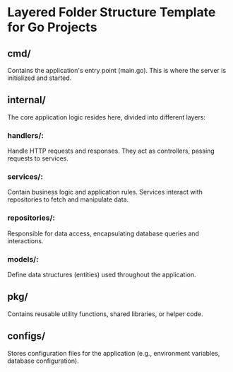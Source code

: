 # Layered Folder Structure Template for Go Projects
## cmd/
Contains the application's entry point (main.go). This is where the server is initialized and started.

## internal/
The core application logic resides here, divided into different layers:

### handlers/:
Handle HTTP requests and responses. They act as controllers, passing requests to services.

### services/:
Contain business logic and application rules. Services interact with repositories to fetch and manipulate data.

### repositories/:
Responsible for data access, encapsulating database queries and interactions.

### models/:
Define data structures (entities) used throughout the application.

## pkg/
Contains reusable utility functions, shared libraries, or helper code.

## configs/
Stores configuration files for the application (e.g., environment variables, database configuration).